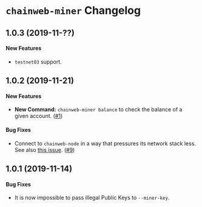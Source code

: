 # `chainweb-miner` Changelog

## 1.0.3 (2019-11-??)

#### New Features

- `testnet03` support.

## 1.0.2 (2019-11-21)

#### New Features

- **New Command:** `chainweb-miner balance` to check the balance of a given
  account. ([#1](https://github.com/kadena-io/chainweb-miner/pull/1))

#### Bug Fixes

- Connect to `chainweb-node` in a way that pressures its network stack less. See
  also [this issue](https://github.com/kadena-io/chainweb-node/issues/687).
  ([#9](https://github.com/kadena-io/chainweb-miner/pull/9))

## 1.0.1 (2019-11-14)

#### Bug Fixes

- It is now impossible to pass illegal Public Keys to `--miner-key`.
